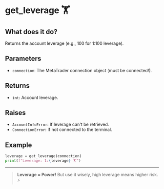 # get_leverage 🏋️

## What does it do?
Returns the account leverage (e.g., 100 for 1:100 leverage).

## Parameters
- `connection`: The MetaTrader connection object (must be connected!).

## Returns
- `int`: Account leverage.

## Raises
- `AccountInfoError`: If leverage can't be retrieved.
- `ConnectionError`: If not connected to the terminal.

## Example
```python
leverage = get_leverage(connection)
print(f"Leverage: 1:{leverage} 🏋️")
```

---

> **Leverage = Power!** But use it wisely, high leverage means higher risk. ⚡
